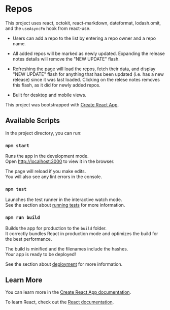 # Repos

This project uses react, octokit, react-markdown, dateformat, lodash.omit, and the `useAsyncFn` hook from react-use.

- Users can add a repo to the list by entering a repo owner and a repo name.

- All added repos will be marked as newly updated. Expanding the release notes details will remove the "NEW UPDATE" flash.

- Refreshing the page will load the repos, fetch their data, and display "NEW UPDATE" flash for anything that has been updated (i.e. has a new release) since it was last loaded. Clicking on the relese notes removes this flash, as it did for newly added repos.

- Built for desktop and mobile views.

This project was bootstrapped with [Create React App](https://github.com/facebook/create-react-app).

## Available Scripts

In the project directory, you can run:

### `npm start`

Runs the app in the development mode.\
Open [http://localhost:3000](http://localhost:3000) to view it in the browser.

The page will reload if you make edits.\
You will also see any lint errors in the console.

### `npm test`

Launches the test runner in the interactive watch mode.\
See the section about [running tests](https://facebook.github.io/create-react-app/docs/running-tests) for more information.

### `npm run build`

Builds the app for production to the `build` folder.\
It correctly bundles React in production mode and optimizes the build for the best performance.

The build is minified and the filenames include the hashes.\
Your app is ready to be deployed!

See the section about [deployment](https://facebook.github.io/create-react-app/docs/deployment) for more information.

## Learn More

You can learn more in the [Create React App documentation](https://facebook.github.io/create-react-app/docs/getting-started).

To learn React, check out the [React documentation](https://reactjs.org/).
